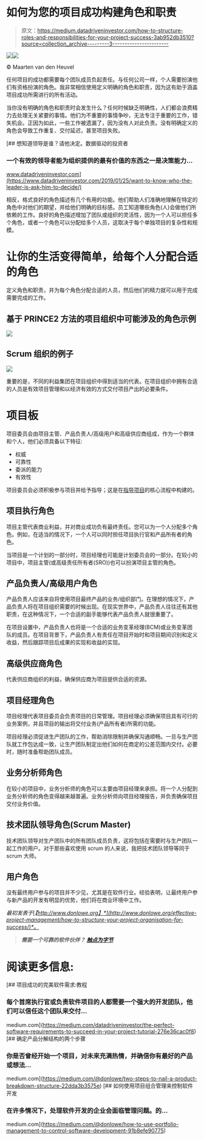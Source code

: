 # 如何为您的项目成功构建角色和职责

> 原文：<https://medium.datadriveninvestor.com/how-to-structure-roles-and-responsibilities-for-your-project-success-3ab952db3510?source=collection_archive---------3----------------------->

[![](img/eae3213de43c6f11b6312dd78e1c3dc7.png)](http://www.track.datadriveninvestor.com/1B9E)![](img/aab9731bd376ad7e4b0fd3c89804dcd6.png)

© Maarten van den Heuvel

任何项目的成功都需要每个团队成员负起责任。与任何公司一样，个人需要扮演他们有资格扮演的角色。我非常相信使用定义明确的角色和职责，因为这有助于涵盖项目成功所需进行的所有活动。

当你没有明确的角色和职责时会发生什么？任何时候缺乏明确性，人们都会浪费精力去处理无关紧要的事情。他们为不重要的事情争吵，无法专注于重要的工作，错失机会。正因为如此，一些工作被遗漏了，因为没有人对此负责。没有明确定义的角色会导致工作重复、交付延迟，甚至项目失败。

[](https://www.datadriveninvestor.com/2019/01/25/want-to-know-who-the-leader-is-ask-him-to-decide/) [## 想知道领导是谁？请他决定。数据驱动的投资者

### 一个有效的领导者能为组织提供的最有价值的东西之一是决策能力…

www.datadriveninvestor.com](https://www.datadriveninvestor.com/2019/01/25/want-to-know-who-the-leader-is-ask-him-to-decide/) 

相反，格式良好的角色描述有几个有用的功能。他们帮助人们准确地理解在特定的角色中对他们的期望，并给他们明确的目标感。员工知道哪些角色(人)会做他们所依赖的工作。良好的角色描述增加了团队或组织的灵活性，因为一个人可以担任多个角色，或者一个角色可以分配给多个人员，这取决于每个单独项目的复杂性和规模。

# **让你的生活变得简单，给每个人分配合适的角色**

定义角色和职责，并为每个角色分配合适的人员，然后他们的精力就可以用于完成需要完成的工作。

## **基于 PRINCE2 方法的项目组织中可能涉及的角色示例**

![](img/3c7f515f1fb4efdad5111f2112d60326.png)

## **Scrum 组织的例子**

![](img/2c29c3e793333dece1b2adfdfb0c3f86.png)

重要的是，不同的利益集团在项目组织中得到适当的代表。在项目组织中拥有合适的人员是有效项目管理和以经济有效的方式交付项目产出的必要条件。

# **项目板**

项目委员会由项目主管、产品负责人/高级用户和高级供应商组成，作为一个群体和个人，他们必须具备以下特征:

*   权威
*   可靠性
*   委派的能力
*   有效性

项目委员会必须积极参与项目并给予指导；这是在[指导项目](http://www.donlowe.org/project-management/seven-core-processes/directing-a-project-and-the-project-board-responsibilities/)的核心流程中构建的。

## **项目执行角色**

项目主管代表商业利益，并对商业成功负有最终责任。您可以为一个人分配多个角色。例如，在适当的情况下，一个人可以同时担任项目执行官和产品所有者的角色。

当项目是一个计划的一部分时，项目经理也可能是计划委员会的一部分。在较小的项目中，项目主管(或高级责任所有者(SRO))也可以扮演项目主管的角色。

## **产品负责人/高级用户角色**

产品负责人应该来自将使用项目最终产品的业务/组织部门。在理想的情况下，产品负责人将在项目组织需要的时候出现。在现实世界中，产品负责人往往还有其他职责，在这种情况下，一个合适的副手能够代表产品负责人就很重要了。

在项目设置中，产品负责人也将是一个合适的业务变革经理(BCM)或业务变革团队的成员。在项目背景下，产品负责人有责任在项目开始时和项目期间识别和定义收益，然后跟踪项目后成果的实现和收益的实现。

## **高级供应商角色**

代表供应商组织的利益，确保供应商为项目提供合适的资源。

## **项目经理角色**

项目经理代表项目委员会负责项目的日常管理。项目经理必须确保项目具有可行的业务案例，并且项目的输出将交付业务(产品所有者)所需的功能。

项目经理必须促进生产团队的工作，帮助消除限制并确保沟通顺畅。一旦与生产团队就工作包达成一致，让生产团队制定出他们如何在商定的公差范围内交付。必要时，随时准备帮助团队成员。

## **业务分析师角色**

在较小的项目中，业务分析师的角色可以主要由项目经理来承担。将一个人分配到业务分析师的角色变得越来越普遍。业务分析师向项目经理报告，并负责确保项目交付业务价值。

## **技术团队领导角色(Scrum Master)**

技术团队领导对生产团队中的所有团队成员负责，这将包括在需要时与生产团队一起工作的用户。对于那些喜欢使用 scrum 的人来说，我把技术团队领导等同于 scrum 大师。

## **用户角色**

没有最终用户参与的项目并不少见，尤其是在软件行业。经验表明，让最终用户参与新产品的开发有明显的优势，他们将在商业环境中工作。

*最初发表于*[*【http://www.donlowe.org】*](http://www.donlowe.org/effective-project-management/how-to-structure-your-project-organisation-for-success/)*。*

> ***需要一个可靠的软件伙伴？*** [***触点为字节***](https://forbytes.com/contact/)

# 阅读更多信息:

[](https://medium.com/datadriveninvestor/the-perfect-software-requirements-to-succeed-in-your-project-tutorial-276e36cac0f8) [## 项目成功的完美软件需求:教程

### 每个首席执行官或负责软件项目的人都需要一个强大的开发团队，他们可以信任这个团队来交付…

medium.com](https://medium.com/datadriveninvestor/the-perfect-software-requirements-to-succeed-in-your-project-tutorial-276e36cac0f8) [](https://medium.com/@donlowe/two-steps-to-nail-a-product-breakdown-structure-22dda3b3575e) [## 确定产品分解结构的两个步骤

### 你是否曾经开始一个项目，对未来充满热情，并确信你有最好的产品或想法…

medium.com](https://medium.com/@donlowe/two-steps-to-nail-a-product-breakdown-structure-22dda3b3575e) [](https://medium.com/@donlowe/how-to-use-portfolio-management-to-control-software-development-91b8efe90775) [## 如何使用项目组合管理来控制软件开发

### 在许多情况下，处理软件开发的企业会面临管理问题。的…

medium.com](https://medium.com/@donlowe/how-to-use-portfolio-management-to-control-software-development-91b8efe90775)